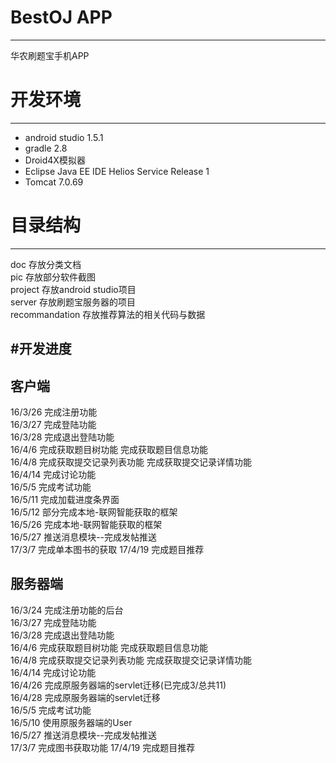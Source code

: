 # BestOJ APP 
---

华农刷题宝手机APP  
  
# 开发环境
---

* android studio 1.5.1  
* gradle 2.8  
* Droid4X模拟器
* Eclipse Java EE IDE Helios Service Release 1  
* Tomcat 7.0.69  

# 目录结构
---
doc		存放分类文档  
pic		存放部分软件截图  
project 存放android studio项目  
server 	存放刷题宝服务器的项目  
recommandation	存放推荐算法的相关代码与数据  

#开发进度
---
客户端
---
16/3/26 	完成注册功能  
16/3/27 	完成登陆功能  
16/3/28 	完成退出登陆功能  
16/4/6		完成获取题目树功能 完成获取题目信息功能  
16/4/8		完成获取提交记录列表功能 完成获取提交记录详情功能  
16/4/14		完成讨论功能  
16/5/5		完成考试功能  
16/5/11		完成加载进度条界面  
16/5/12		部分完成本地-联网智能获取的框架  
16/5/26		完成本地-联网智能获取的框架  
16/5/27		推送消息模块--完成发帖推送  
17/3/7		完成单本图书的获取
17/4/19		完成题目推荐

服务器端
---
16/3/24 	完成注册功能的后台  
16/3/27 	完成登陆功能  
16/3/28 	完成退出登陆功能  
16/4/6		完成获取题目树功能 完成获取题目信息功能  
16/4/8		完成获取提交记录列表功能 完成获取提交记录详情功能  
16/4/14		完成讨论功能  
16/4/26		完成原服务器端的servlet迁移(已完成3/总共11)  
16/4/28		完成原服务器端的servlet迁移  
16/5/5		完成考试功能  
16/5/10		使用原服务器端的User  
16/5/27		推送消息模块--完成发帖推送  
17/3/7		完成图书获取功能
17/4/19		完成题目推荐
